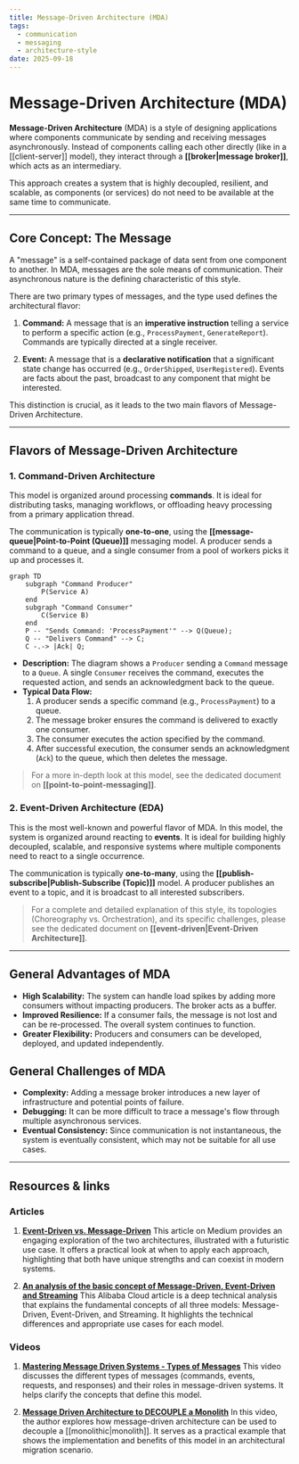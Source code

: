 ```yaml
---
title: Message-Driven Architecture (MDA)
tags:
  - communication
  - messaging
  - architecture-style
date: 2025-09-18
---
```

# Message-Driven Architecture (MDA)

**Message-Driven Architecture** (MDA) is a style of designing applications where components communicate by sending and receiving messages asynchronously. Instead of components calling each other directly (like in a [[client-server]] model), they interact through a **[[broker|message broker]]**, which acts as an intermediary.

This approach creates a system that is highly decoupled, resilient, and scalable, as components (or services) do not need to be available at the same time to communicate.

---

## Core Concept: The Message

A "message" is a self-contained package of data sent from one component to another. In MDA, messages are the sole means of communication. Their asynchronous nature is the defining characteristic of this style.

There are two primary types of messages, and the type used defines the architectural flavor:

1.  **Command:** A message that is an **imperative instruction** telling a service to perform a specific action (e.g., `ProcessPayment`, `GenerateReport`). Commands are typically directed at a single receiver.

2.  **Event:** A message that is a **declarative notification** that a significant state change has occurred (e.g., `OrderShipped`, `UserRegistered`). Events are facts about the past, broadcast to any component that might be interested.

This distinction is crucial, as it leads to the two main flavors of Message-Driven Architecture.

---

## Flavors of Message-Driven Architecture

### 1. Command-Driven Architecture

This model is organized around processing **commands**. It is ideal for distributing tasks, managing workflows, or offloading heavy processing from a primary application thread.

The communication is typically **one-to-one**, using the **[[message-queue|Point-to-Point (Queue)]]** messaging model. A producer sends a command to a queue, and a single consumer from a pool of workers picks it up and processes it.

```mermaid
graph TD
    subgraph "Command Producer"
        P(Service A)
    end
    subgraph "Command Consumer"
        C(Service B)
    end
    P -- "Sends Command: 'ProcessPayment'" --> Q(Queue);
    Q -- "Delivers Command" --> C;
    C -.-> |Ack| Q;
```

*   **Description:** The diagram shows a `Producer` sending a `Command` message to a `Queue`. A single `Consumer` receives the command, executes the requested action, and sends an acknowledgment back to the queue.
*   **Typical Data Flow:**
    1.  A producer sends a specific command (e.g., `ProcessPayment`) to a queue.
    2.  The message broker ensures the command is delivered to exactly one consumer.
    3.  The consumer executes the action specified by the command.
    4.  After successful execution, the consumer sends an acknowledgment (`Ack`) to the queue, which then deletes the message.

> For a more in-depth look at this model, see the dedicated document on **[[point-to-point-messaging]]**.

### 2. Event-Driven Architecture (EDA)

This is the most well-known and powerful flavor of MDA. In this model, the system is organized around reacting to **events**. It is ideal for building highly decoupled, scalable, and responsive systems where multiple components need to react to a single occurrence.

The communication is typically **one-to-many**, using the **[[publish-subscribe|Publish-Subscribe (Topic)]]** model. A producer publishes an event to a topic, and it is broadcast to all interested subscribers.

> For a complete and detailed explanation of this style, its topologies (Choreography vs. Orchestration), and its specific challenges, please see the dedicated document on **[[event-driven|Event-Driven Architecture]]**.

---

## General Advantages of MDA

* **High Scalability:** The system can handle load spikes by adding more consumers without impacting producers. The broker acts as a buffer.
* **Improved Resilience:** If a consumer fails, the message is not lost and can be re-processed. The overall system continues to function.
* **Greater Flexibility:** Producers and consumers can be developed, deployed, and updated independently.

## General Challenges of MDA

* **Complexity:** Adding a message broker introduces a new layer of infrastructure and potential points of failure.
* **Debugging:** It can be more difficult to trace a message's flow through multiple asynchronous services.
* **Eventual Consistency:** Since communication is not instantaneous, the system is eventually consistent, which may not be suitable for all use cases.

---

## **Resources & links**

### **Articles**

1.  **[Event-Driven vs. Message-Driven](https://medium.com/@alexdorand/event-driven-vs-message-driven-5f476d5932b4)**
    This article on Medium provides an engaging exploration of the two architectures, illustrated with a futuristic use case. It offers a practical look at when to apply each approach, highlighting that both have unique strengths and can coexist in modern systems.

2.  **[An analysis of the basic concept of Message-Driven, Event-Driven and Streaming](https://www.alibabacloud.com/blog/an-analysis-of-the-basic-concept-of-message-driven-event-driven-and-streaming_599521)**
    This Alibaba Cloud article is a deep technical analysis that explains the fundamental concepts of all three models: Message-Driven, Event-Driven, and Streaming. It highlights the technical differences and appropriate use cases for each model.

### **Videos**

1.  **[Mastering Message Driven Systems - Types of Messages](https://www.youtube.com/watch?v=krSek1PMwAA)**
    This video discusses the different types of messages (commands, events, requests, and responses) and their roles in message-driven systems. It helps clarify the concepts that define this model.

2.  **[Message Driven Architecture to DECOUPLE a Monolith](https://www.youtube.com/watch?v=bxGkavGaEiM)**
    In this video, the author explores how message-driven architecture can be used to decouple a [[monolithic|monolith]]. It serves as a practical example that shows the implementation and benefits of this model in an architectural migration scenario.